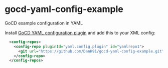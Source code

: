 # gocd-yaml-config-example
GoCD example configuration in YAML

Install [GoCD YAML configuration plugin](https://github.com/tomzo/gocd-yaml-config-plugin) and add this to your XML config:
```xml
  <config-repos>
    <config-repo pluginId="yaml.config.plugin" id="yamlrepo1">
      <git url="https://github.com/DanH91/gocd-yaml-config-example.git" />
    </config-repo>
  </config-repos>
```
